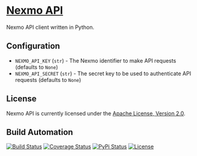 # [Nexmo API](http://nexmo-api.hive.pt)

Nexmo API client written in Python.

## Configuration

* `NEXMO_API_KEY` (`str`) - The Nexmo identifier to make API requests (defaults to `None`)
* `NEXMO_API_SECRET` (`str`) - The secret key to be used to authenticate API requests (defaults to `None`)

## License

Nexmo API is currently licensed under the [Apache License, Version 2.0](http://www.apache.org/licenses/).

## Build Automation

[![Build Status](https://travis-ci.org/hivesolutions/nexmo_api.svg?branch=master)](https://travis-ci.org/hivesolutions/nexmo_api)
[![Coverage Status](https://coveralls.io/repos/hivesolutions/nexmo_api/badge.svg?branch=master)](https://coveralls.io/r/hivesolutions/nexmo_api?branch=master)
[![PyPi Status](https://img.shields.io/pypi/v/nexmo_api.svg)](https://pypi.python.org/pypi/nexmo_api)
[![License](https://img.shields.io/badge/license-Apache%202.0-blue.svg)](https://www.apache.org/licenses/)
